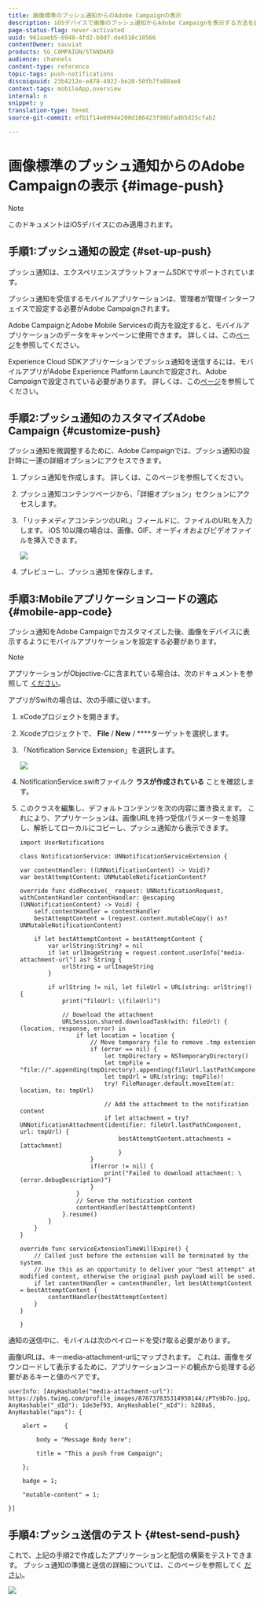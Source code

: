 ```yaml
---
title: 画像標準のプッシュ通知からのAdobe Campaignの表示
description: iOSデバイスで画像のプッシュ通知からAdobe Campaignを表示する方法を説明します。
page-status-flag: never-activated
uuid: 961aaeb5-6948-4fd2-b8d7-de4510c10566
contentOwner: sauviat
products: SG_CAMPAIGN/STANDARD
audience: channels
content-type: reference
topic-tags: push-notifications
discoiquuid: 23b4212e-e878-4922-be20-50fb7fa88ae8
context-tags: mobileApp,overview
internal: n
snippet: y
translation-type: tm+mt
source-git-commit: efb1f14e0094e200d186423f98bfad65d25cfab2

---
```



# 画像標準のプッシュ通知からのAdobe Campaignの表示 {#image-push}

>[!NOTE]
>
>このドキュメントはiOSデバイスにのみ適用されます。

## 手順1:プッシュ通知の設定 {#set-up-push}

プッシュ通知は、エクスペリエンスプラットフォームSDKでサポートされています。

プッシュ通知を受信するモバイルアプリケーションは、管理者が管理インターフェイスで設定する必要がAdobe Campaignされます。

Adobe CampaignとAdobe Mobile Servicesの両方を設定すると、モバイルアプリケーションのデータをキャンペーンに使用できます。 詳しくは、この[ページ](https://helpx.adobe.com/campaign/kb/configuring-app-sdk.html)を参照してください。

Experience Cloud SDKアプリケーションでプッシュ通知を送信するには、モバイルアプリがAdobe Experience Platform Launchで設定され、Adobe Campaignで設定されている必要があります。 詳しくは、この[ページ](https://helpx.adobe.com/campaign/kb/configuring-app-sdk.html#ChannelspecificapplicationconfigurationinAdobeCampaign)を参照してください。

## 手順2:プッシュ通知のカスタマイズAdobe Campaign {#customize-push}

プッシュ通知を微調整するために、Adobe Campaignでは、プッシュ通知の設計時に一連の詳細オプションにアクセスできます。

1. プッシュ通知を作成します。 詳しくは、このページを参照してください。

1. プッシュ通知コンテンツページから、「詳細オプション」セクションにアクセスします。

1. 「リッチメディアコンテンツのURL」フィールドに、ファイルのURLを入力します。
iOS 10以降の場合は、画像、GIF、オーディオおよびビデオファイルを挿入できます。

   ![](assets/push_notif_advanced_6.png)

1. プレビューし、プッシュ通知を保存します。

## 手順3:Mobileアプリケーションコードの適応 {#mobile-app-code}

プッシュ通知をAdobe Campaignでカスタマイズした後、画像をデバイスに表示するようにモバイルアプリケーションを設定する必要があります。

>[!NOTE]
>
>アプリケーションがObjective-Cに含まれている場合は、次のドキュメントを参照して [ください](https://docs.adobe.com/content/help/en/mobile-services/ios/messaging-ios/push-messaging/c-set-up-rich-push-notif-ios.html)。

アプリがSwiftの場合は、次の手順に従います。

1. xCodeプロジェクトを開きます。

1. Xcodeプロジェクトで、 **File** / **New** / ****&#x200B;ターゲットを選択します。

1. 「Notification Service Extension」を選択します。

   ![](assets/push_notif_advanced_12.png)

1. NotificationService.swiftファイルク **ラスが作成されている** ことを確認します。

1. このクラスを編集し、デフォルトコンテンツを次の内容に置き換えます。
これにより、アプリケーションは、画像URLを持つ受信パラメーターを処理し、解析してローカルにコピーし、プッシュ通知から表示できます。

   ```
   import UserNotifications
   
   class NotificationService: UNNotificationServiceExtension {
   
   var contentHandler: ((UNNotificationContent) -> Void)?
   var bestAttemptContent: UNMutableNotificationContent?
   
   override func didReceive(_ request: UNNotificationRequest, withContentHandler contentHandler: @escaping (UNNotificationContent) -> Void) {
       self.contentHandler = contentHandler
       bestAttemptContent = (request.content.mutableCopy() as? UNMutableNotificationContent)
   
       if let bestAttemptContent = bestAttemptContent {
           var urlString:String? = nil
           if let urlImageString = request.content.userInfo["media-attachment-url"] as? String {
               urlString = urlImageString
           }
   
           if urlString != nil, let fileUrl = URL(string: urlString!) {
               print("fileUrl: \(fileUrl)")
   
               // Download the attachment
               URLSession.shared.downloadTask(with: fileUrl) { (location, response, error) in
                   if let location = location {
                       // Move temporary file to remove .tmp extension
                       if (error == nil) {
                           let tmpDirectory = NSTemporaryDirectory()
                           let tmpFile = "file://".appending(tmpDirectory).appending(fileUrl.lastPathComponent)
                           let tmpUrl = URL(string: tmpFile)!
                           try! FileManager.default.moveItem(at: location, to: tmpUrl)
   
                           // Add the attachment to the notification content
                           if let attachment = try? UNNotificationAttachment(identifier: fileUrl.lastPathComponent, url: tmpUrl) {
                               bestAttemptContent.attachments = [attachment]
                               }
                       }
                       if(error != nil) {
                           print("Failed to download attachment: \(error.debugDescription)")
                       }
                   }
                   // Serve the notification content
                   contentHandler(bestAttemptContent)
               }.resume()
           }
       }
   }
   
   override func serviceExtensionTimeWillExpire() {
       // Called just before the extension will be terminated by the system.
       // Use this as an opportunity to deliver your "best attempt" at modified content, otherwise the original push payload will be used.
       if let contentHandler = contentHandler, let bestAttemptContent = bestAttemptContent {
           contentHandler(bestAttemptContent)
       }
   }
   
   }
   ```

通知の送信中に、モバイルは次のペイロードを受け取る必要があります。

画像URLは、キーmedia-attachment-urlにマップされます。 これは、画像をダウンロードして表示するために、アプリケーションコードの観点から処理する必要があるキーと値のペアです。

```
userInfo: [AnyHashable("media-attachment-url"): https://pbs.twimg.com/profile_images/876737835314950144/zPTs9b7o.jpg, AnyHashable("_dId"): 1de3ef93, AnyHashable("_mId"): h280a5, AnyHashable("aps"): {
 
    alert =     {
 
        body = "Message Body here";
 
        title = "This a push from Campaign";
 
    };
 
    badge = 1;
 
    "mutable-content" = 1;
 
}]
```

## 手順4:プッシュ送信のテスト {#test-send-push}

これで、上記の手順2で作成したアプリケーションと配信の構築をテストできます。 プッシュ通知の準備と送信の詳細については、このページを参照してく [ださい](../../channels/using/preparing-and-sending-a-push-notification.md)。

![](assets/push_notif_advanced_34.png)

